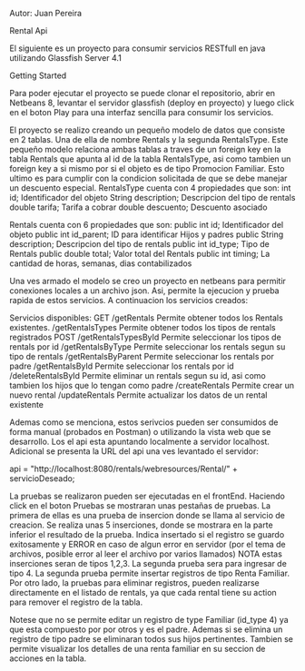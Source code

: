Autor: Juan Pereira

Rental Api

El siguiente es un proyecto para consumir servicios RESTfull en java utilizando Glassfish Server 4.1

Getting Started

Para poder ejecutar el proyecto se puede clonar el repositorio, abrir en Netbeans 8, levantar el servidor glassfish (deploy en proyecto) y luego click en el boton Play para una interfaz sencilla para consumir los servicios.

El proyecto se realizo creando un pequeño modelo de datos que consiste en 2 tablas. Una de ella de nombre Rentals y la segunda RentalsType. Este pequeño modelo relaciona ambas tablas a traves de un foreign key en la tabla Rentals que apunta al id de la tabla RentalsType, asi como tambien un foreign key a si mismo por si el objeto es de tipo Promocion Familiar. Esto ultimo es para cumplir con la condicion solicitada de que se debe manejar un descuento especial.
RentalsType cuenta con 4 propiedades que son:
	int id;               Identificador del objeto
  String description;   Descripcion del tipo de rentals
  double  tarifa;       Tarifa a cobrar 
  double  descuento;    Descuento asociado

Rentals cuenta con 6 propiedades que son:
  public int id;             Identificador del objeto
  public int id_parent;      ID para identificar Hijos y padres
  public String description; Descripcion del tipo de rentals
  public int id_type;        Tipo de Rentals
  public double total;       Valor total del Rentals
  public int timing;         La cantidad de horas, semanas, dias contabilizados

 Una ves armado el modelo se creo un proyecto en netbeans para permitir conexiones locales a un archivo json. Asi, permite la ejecucion y prueba rapida de estos servicios. A continuacion los servicios creados:

Servicios disponibles:
GET
	/getRentals
		Permite obtener todos los Rentals existentes.
	/getRentalsTypes
		Permite obtener todos los tipos de rentals registrados
POST
	/getRentalsTypesById
		Permite seleccionar los tipos de rentals por id
	/getRentalsByType
		Permite seleccionar los rentals segun su tipo de rentals 
	/getRentalsByParent
		Permite seleccionar los rentals por padre
	/getRentalsById
		Permite seleccionar los rentals por id
	/deleteRentalsById
		Permite eliminar un rentals segun su id, asi como tambien los hijos que lo tengan como padre
	/createRentals
		Permite crear un nuevo rental
	/updateRentals
		Permite actualizar los datos de un rental existente

Ademas como se menciona, estos serivcios pueden ser consumidos de forma manual (probados en Postman) o utilizando la vista web que se desarrollo. Los el api esta apuntando localmente a servidor localhost. Adicional se presenta la URL del api una ves levantado el servidor:

api = "http://localhost:8080/rentals/webresources/Rental/" + servicioDeseado;

La pruebas se realizaron pueden ser ejecutadas en el frontEnd. Haciendo click en el boton Pruebas se mostraran unas pestañas de pruebas.
La primera de ellas es una prueba de insercion donde se llama al servicio de creacion. Se realiza unas 5 inserciones, donde se mostrara en la parte inferior el resultado de la prueba. Indica insertado si el registro se guardo exitosamente y ERROR en caso de algun error en servidor (por el tema de archivos, posible error al leer el archivo por varios llamados)
NOTA estas inserciones seran de tipos 1,2,3. La segunda prueba sera para ingresar de tipo 4.
La segunda prueba permite insertar registros de tipo Renta Familiar.
Por otro lado, la pruebas para eliminar registros, pueden realizarse directamente en el listado de rentals, ya que cada rental tiene su action para remover el registro de la tabla.

Notese que no se permite editar un registro de type Familiar (id_type 4) ya que esta compuesto por por otros y es el padre. Ademas si se elimina un registro de tipo padre se eliminaran todos sus hijos pertinentes. 
Tambien se permite visualizar los detalles de una renta familiar en su seccion de acciones en la tabla.